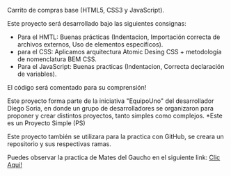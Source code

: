 Carrito de compras base (HTML5, CSS3 y JavaScript). 

Este proyecto será desarrollado bajo las siguientes consignas: 

- Para el HMTL: Buenas prácticas (Indentacion, Importación correcta de archivos externos, Uso de elementos específicos).   
- para el CSS: Aplicamos arquitectura Atomic Desing CSS +  metodología de nomenclatura BEM CSS.
- Para el JavaScript: Buenas practicas (Indentacion, Correcta declaración de variables).

El código será comentado para su comprensión!   

Este proyecto forma parte de la iniciativa "EquipoUno" del desarrollador Diego Soria, en donde un grupo de desarrolladores se organizaron para proponer y crear distintos proyectos, tanto simples como complejos. 
*Este es un Proyecto Simple (PS) 

Este proyecto también se utilizara para la practica con GitHub, se creara un repositorio y sus respectivas ramas.

Puedes observar la practica de Mates del Gaucho en el siguiente link: [Clic Aqui!](https://matesdelgaucho.netlify.app/)